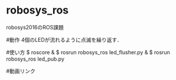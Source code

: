 # robosys_ros
robosys2016のROS課題

#動作
4個のLEDが流れるように点滅を繰り返す．

#使い方
$ roscore &
$ rosrun robosys_ros led_flusher.py &
$ rosrun robosys_ros led_pub.py

#動画リンク
